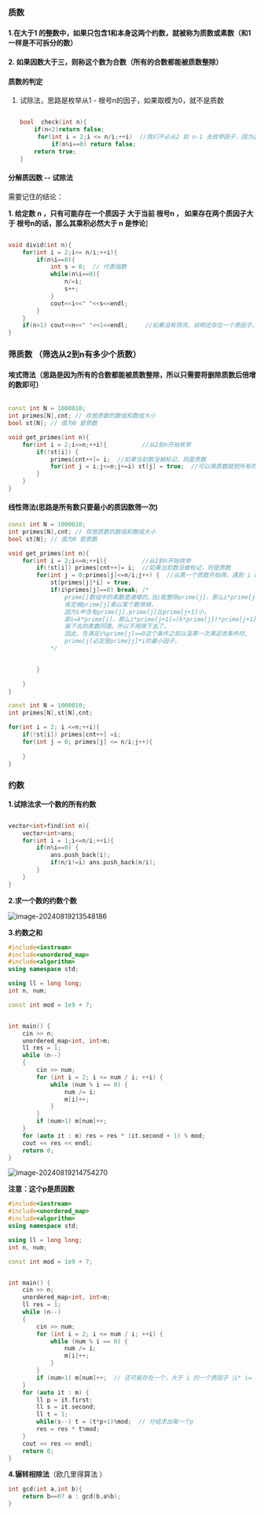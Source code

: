 ### 质数

#### 1.在大于1 的整数中，如果只包含1和本身这两个约数，就被称为质数或素数（和1一样是不可拆分的数）

#### 2. 如果因数大于三，则称这个数为合数（所有的合数都能被质数整除）

#### 质数的判定

1. 试除法，思路是枚举从1 -  根号n的因子，如果取模为0，就不是质数

   ```c++
   
   bool  check(int n){
       if(n<2)return false;
        for(int i = 2;i <= n/i;++i)  //我们不必从2 到 n-1 去枚举因子，因为这大的因子和小的因子必然是成对出现
            if(n%i==0) return false;
       return true;
   }
   ```

   

#### 分解质因数 -- 试除法

需要记住的结论：

  **1. 给定数 n ，只有可能存在一个质因子 大于当前  根号n ， 如果存在两个质因子大于 根号n的话，那么其乘积必然大于 n  是悖论**]

```c++

void divid(int n){
    for(int i = 2;i<= n/i;++i){
        if(n%i==0){
            int s = 0;  // 代表指数
            while(n%i==0){
                n/=i;
                s++;
            }
            cout<<i<<" "<<s<<endl;
        }
    }
    if(n>1) cout<<n<<" "<<1<<endl;     //如果没有筛完，说明还存在一个质因子，而这个质因子一定是n                                            //因为n在之前的拆因子的时候已经将其他因子除完了
}
```

### 筛质数 （筛选从2到n有多少个质数）

#### 埃式筛法（思路是因为所有的合数都能被质数整除，所以只需要将删除质数后倍增的数即可）

```c++

const int N = 1000010;
int primes[N],cnt; // 存放质数的数组和数组大小
bool st[N]; // 值为0 是质数

void get_primes(int n){
    for(int i = 2;i<=n;++i){          //从2到n开始枚举
        if(!st[i]) {
            primes[cnt++]= i;  //如果当前数没被标记，则是质数
            for(int j = i;j<=n;j+=i) st[j] = true;  //可以用质数就把所有的合数都筛掉；
        }
    }
}
```

#### 线性筛法(思路是所有数只要最小的质因数筛一次)

```c++
const int N = 1000010;
int primes[N],cnt; // 存放质数的数组和数组大小
bool st[N]; // 值为0 是质数

void get_primes(int n){
    for(int i = 2;i<=n;++i){          //从2到n开始枚举
        if(!st[i]) primes[cnt++]= i;  //如果当前数没被标记，则是质数
        for(int j = 0;primes[j]<=n/i;j++) {  //从第一个质数开始筛，遇到 i 的最小质因数 停止
            st[primes[j]*i] = true;
            if(i%primes[j]==0) break; /*
                prime[]数组中的素数是递增的,当i能整除prime[j]，那么i*prime[j+1]这个合数
                肯定被prime[j]乘以某个数筛掉。
                因为i中含有prime[j],prime[j]比prime[j+1]小，
                即i=k*prime[j]，那么i*prime[j+1]=(k*prime[j])*prime[j+1]=k’*prime[j]，
                接下去的素数同理。所以不用筛下去了。
                因此，在满足i%prime[j]==0这个条件之前以及第一次满足改条件时,
                prime[j]必定是prime[j]*i的最小因子。
            */


        }
        
    }
}
```



```c++
const int N = 1000010;
int primes[N],st[N],cnt;

for(int i = 2; i <=n;++i){
    if(!st[i]) primes[cnt++] =i;
    for(int j = 0; primes[j] <= n/i;j++){
        
    }
}
```



### 约数

**1.试除法求一个数的所有约数**

```C++

vector<int>find(int n){
    vector<int>ans;
    for(int i = 1;i<=n/i;++i){
        if(n%i==0) {
            ans.push_back(i);
            if(n/i!=i) ans.push_back(n/i);    
        }
    }
}

```

**2.求一个数的约数个数**



![image-20240819213548186](C:\Users\Administrator\AppData\Roaming\Typora\typora-user-images\image-20240819213548186.png)

**3.约数之和**

```c++
#include<iostream>
#include<unordered_map>
#include<algorithm>
using namespace std;

using ll = long long;
int n, num;

const int mod = 1e9 + 7;


int main() {
    cin >> n;
    unordered_map<int, int>m;
    ll res = 1;
    while (n--)
    {
        cin >> num;
        for (int i = 2; i <= num / i; ++i) {
            while (num % i == 0) {
                num /= i;
                m[i]++;
            }
        }
        if (num>1) m[num]++;
    }
    for (auto it : m) res = res * (it.second + 1) % mod;
    cout << res << endl;
    return 0;
}

```



![image-20240819214754270](C:\Users\Administrator\AppData\Roaming\Typora\typora-user-images\image-20240819214754270.png)

**注意：这个p是质因数**

```c++
#include<iostream>
#include<unordered_map>
#include<algorithm>
using namespace std;

using ll = long long;
int n, num;

const int mod = 1e9 + 7;


int main() {
    cin >> n;
    unordered_map<int, int>m;
    ll res = 1;
    while (n--)
    {
        cin >> num;
        for (int i = 2; i <= num / i; ++i) {
            while (num % i == 0) {
                num /= i;
                m[i]++;
            }
        }
        if (num>1) m[num]++;  // 还可能存在一个，大于 i 的一个质因子（i* i= num)
    }
    for (auto it : m) {
        ll p = it.first;
        ll s = it.second;
        ll t = 1;
        while(s--) t = (t*p+1)%mod;  // 分组求出每一个p
        res = res * t%mod;
    }
    cout << res << endl;
    return 0;
}
```

**4.辗转相除法**（欧几里得算法 ）

```c++
int gcd(int a,int b){
    return b==0? a : gcd(b,a%b);
}
```

